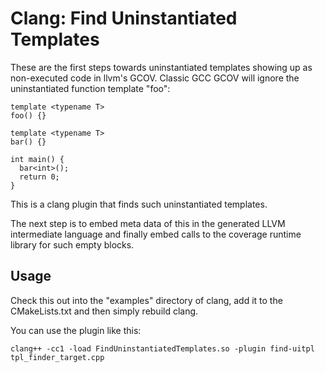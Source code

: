 Clang: Find Uninstantiated Templates
====================================

These are the first steps towards uninstantiated templates showing up as
non-executed code in llvm's GCOV.  Classic GCC GCOV will ignore the uninstantiated
function template "foo":

    template <typename T>
    foo() {}
    
    template <typename T>
    bar() {}
    
    int main() {
      bar<int>();
      return 0;
    }

This is a clang plugin that finds such uninstantiated templates.

The next step is to embed meta data of this in the generated LLVM intermediate
language and finally embed calls to the coverage runtime library for such
empty blocks.

Usage
-----

Check this out into the "examples" directory of clang, add it to the CMakeLists.txt
and then simply rebuild clang.

You can use the plugin like this:

    clang++ -cc1 -load FindUninstantiatedTemplates.so -plugin find-uitpl tpl_finder_target.cpp
